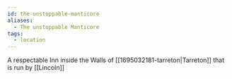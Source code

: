 ```yaml
---
id: the-unstoppable-manticore
aliases:
  - The unstoppable Manticore
tags:
  - location
---
```


A respectable Inn inside the Walls of [[1695032181-tarreton|Tarreton]] that is run by [[Lincoln]]